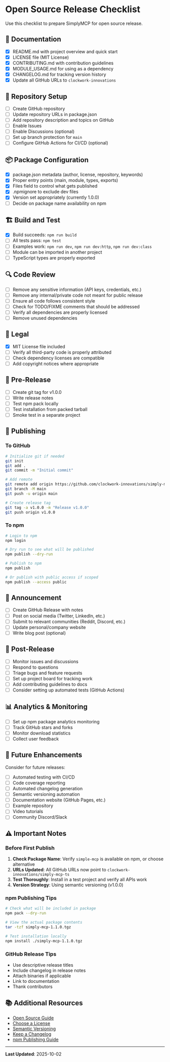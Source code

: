 # Open Source Release Checklist

Use this checklist to prepare SimplyMCP for open source release.

## 📄 Documentation

- [x] README.md with project overview and quick start
- [x] LICENSE file (MIT License)
- [x] CONTRIBUTING.md with contribution guidelines
- [x] MODULE_USAGE.md for using as a dependency
- [x] CHANGELOG.md for tracking version history
- [x] Update all GitHub URLs to `clockwork-innovations`

## 🔧 Repository Setup

- [ ] Create GitHub repository
- [ ] Update repository URLs in package.json
- [ ] Add repository description and topics on GitHub
- [ ] Enable Issues
- [ ] Enable Discussions (optional)
- [ ] Set up branch protection for `main`
- [ ] Configure GitHub Actions for CI/CD (optional)

## 📦 Package Configuration

- [x] package.json metadata (author, license, repository, keywords)
- [x] Proper entry points (main, module, types, exports)
- [x] Files field to control what gets published
- [x] .npmignore to exclude dev files
- [x] Version set appropriately (currently 1.0.0)
- [ ] Decide on package name availability on npm

## 🏗️ Build and Test

- [x] Build succeeds: `npm run build`
- [ ] All tests pass: `npm test`
- [ ] Examples work: `npm run dev`, `npm run dev:http`, `npm run dev:class`
- [ ] Module can be imported in another project
- [ ] TypeScript types are properly exported

## 🔍 Code Review

- [ ] Remove any sensitive information (API keys, credentials, etc.)
- [ ] Remove any internal/private code not meant for public release
- [ ] Ensure all code follows consistent style
- [ ] Check for TODO/FIXME comments that should be addressed
- [ ] Verify all dependencies are properly licensed
- [ ] Remove unused dependencies

## 📝 Legal

- [x] MIT License file included
- [ ] Verify all third-party code is properly attributed
- [ ] Check dependency licenses are compatible
- [ ] Add copyright notices where appropriate

## 🚀 Pre-Release

- [ ] Create git tag for v1.0.0
- [ ] Write release notes
- [ ] Test npm pack locally
- [ ] Test installation from packed tarball
- [ ] Smoke test in a separate project

## 📣 Publishing

### To GitHub

```bash
# Initialize git if needed
git init
git add .
git commit -m "Initial commit"

# Add remote
git remote add origin https://github.com/clockwork-innovations/simply-mcp-ts.git
git branch -M main
git push -u origin main

# Create release tag
git tag -a v1.0.0 -m "Release v1.0.0"
git push origin v1.0.0
```

### To npm

```bash
# Login to npm
npm login

# Dry run to see what will be published
npm publish --dry-run

# Publish to npm
npm publish

# Or publish with public access if scoped
npm publish --access public
```

## 📢 Announcement

- [ ] Create GitHub Release with notes
- [ ] Post on social media (Twitter, LinkedIn, etc.)
- [ ] Submit to relevant communities (Reddit, Discord, etc.)
- [ ] Update personal/company website
- [ ] Write blog post (optional)

## 🔄 Post-Release

- [ ] Monitor issues and discussions
- [ ] Respond to questions
- [ ] Triage bugs and feature requests
- [ ] Set up project board for tracking work
- [ ] Add contributing guidelines to docs
- [ ] Consider setting up automated tests (GitHub Actions)

## 📊 Analytics & Monitoring

- [ ] Set up npm package analytics monitoring
- [ ] Track GitHub stars and forks
- [ ] Monitor download statistics
- [ ] Collect user feedback

## 🎯 Future Enhancements

Consider for future releases:

- [ ] Automated testing with CI/CD
- [ ] Code coverage reporting
- [ ] Automated changelog generation
- [ ] Semantic versioning automation
- [ ] Documentation website (GitHub Pages, etc.)
- [ ] Example repository
- [ ] Video tutorials
- [ ] Community Discord/Slack

## ⚠️ Important Notes

### Before First Publish

1. **Check Package Name**: Verify `simple-mcp` is available on npm, or choose alternative
2. **URLs Updated**: All GitHub URLs now point to `clockwork-innovations/simply-mcp-ts`
3. **Test Thoroughly**: Install in a test project and verify all APIs work
4. **Version Strategy**: Using semantic versioning (v1.0.0)

### npm Publishing Tips

```bash
# Check what will be included in package
npm pack --dry-run

# View the actual package contents
tar -tzf simply-mcp-1.1.0.tgz

# Test installation locally
npm install ./simply-mcp-1.1.0.tgz
```

### GitHub Release Tips

- Use descriptive release titles
- Include changelog in release notes
- Attach binaries if applicable
- Link to documentation
- Thank contributors

## 📚 Additional Resources

- [Open Source Guide](https://opensource.guide/)
- [Choose a License](https://choosealicense.com/)
- [Semantic Versioning](https://semver.org/)
- [Keep a Changelog](https://keepachangelog.com/)
- [npm Publishing Guide](https://docs.npmjs.com/packages-and-modules/contributing-packages-to-the-registry)

---

**Last Updated**: 2025-10-02
